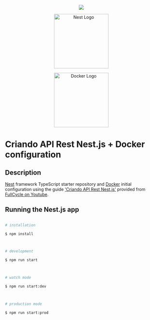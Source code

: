 
  

<p  align="center">
<a  href="https://www.instagram.com/devfullcycle/"  target="blank"><img  src="https://fullcycle.com.br/wp-content/themes/fullcycle-blog/application/img/logo-fullcycle.png"/></a>
</p>

<p  align="center">
<a  href="http://nestjs.com/"  target="blank"><img  src="https://nestjs.com/img/logo_text.svg"  width="180"  alt="Nest Logo"  /></a>
</p>

<p  align="center">
<a  href="https://www.docker.com"  target="blank"><img  src="https://www.docker.com/sites/default/files/d8/styles/role_icon/public/2019-07/horizontal-logo-monochromatic-white.png?itok=SBlK2TGU"  width="180"  alt="Docker Logo"  /></a>
</p>

  

# Criando API Rest Nest.js + Docker configuration

## Description

  

[Nest](https://github.com/nestjs/nest) framework TypeScript starter repository and [Docker](https://github.com/docker) initial configuration using the guide ['Criando API Rest Nest.js'](https://www.youtube.com/watch?v=CmJGmNkY6FU) provided from [FullCycle on Youtube](https://www.youtube.com/channel/UCMUoZehUZBhLb8XaTc8TQrA).

  

## Running the Nest.js app

  

```bash

# installation

$ npm install

  

# development

$ npm run start

  

# watch mode

$ npm run start:dev

  

# production mode

$ npm run start:prod

  

```